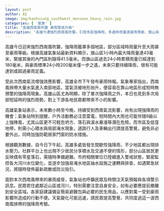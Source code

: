 ```yaml
---
layout: post
author: AI
image: img/kaohsiung_southwest_monsoon_heavy_rain.jpg
categories: [ '氣象' ]
title: "高雄西南風吹襲 豪雨警戒升級"
description: "高雄今遭強烈西南風吹襲，引發多區強降雨，多處時雨量達豪雨等級，旗山與內門區短時雨勢尤為明顯。山區及低窪地帶需警防坍方、積水、落石等危險，市府各單位已加強警戒並運轉抽水設施。居民呼籲及時掌握氣象警示，準備避難，應對西南氣流造成的強降雨威脅。"
---
```

高雄今日迎來強烈西南風吹襲，強降雨籠罩多個地區，部分區域時雨量升至大雨甚至豪雨等級。根據高雄氣象站最新資料顯示，旗山區1小時內最大降雨量達43毫米，緊接其後的內門區則錄得41.5毫米。而旗山區過去24小時累積雨量已經達到180毫米，與豪雨標準24小時200毫米僅一步之遙，未來只要持續降雨，很有可能達到或超過豪雨定義。

受此次西南氣流增強效應影響，高雄全市下午發布豪雨特報。氣象專家指出，西南風挾帶大量水氣進入南部地區，當氣流被地形抬升，便容易在靠山地區形成短時無預警的強降雨現象。高雄山區尤為明顯，除了單次強降雨之外，本日也見到多次局部短延時的強烈雨勢，對上下游各地民眾都帶來不小的影響。

高雄氣象站表示，未來數小時至今晚，持續受到西南氣流影響，尚有出現強降雨的機會；氣象站特別提醒，戶外活動務必注意雷電，短時間內大雨也可能伴隨9級以上強陣風，尤其山區更不可輕忽坍方、落石與溪水暴漲等潛在危險。而市區及低窪地帶，則需小心積水與局部淹水現象，道路行人及車輛出行請提高警覺，避免非必要外出，同時加強防範居家門窗的防水措施。

根據觀測數據，自今日下午起，高雄多處皆發生間歇性強降雨，不少地區都出現排水壓力。社群平台上也出現不少居民分享積水及交通不便的情形，部分山區居民更反映偶有零星落石，需隨時準備避難。市府相關單位已陸續進入警戒狀態，緊密監控各大河川水位變化，並逐步加強易淹水地區抽水設施之運轉與排查，如遇緊急狀況，將隨時發佈最新疏散或防災指引。

面對本次西南風帶來的暴雨威脅，氣象站也呼籲民眾及時關注天氣預報與各項警示訊息。民眾若住處鄰近山區或河川，特別需要注意自身安全，如有必要應提前撤離到安全區域。各家庭建議備妥簡易避難包與必要的民生用品，以應對萬一受到豪雨影響所造成的行動不便。天氣變化可能迅速，請民眾提高警覺，共同度過這一波西南風挾帶的強降雨考驗。